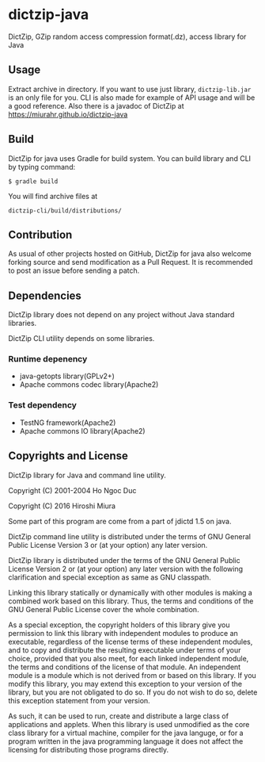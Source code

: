 # dictzip-java
DictZip, GZip random access compression format(.dz), access library for Java

## Usage

Extract archive in directory. If you want to use just library, `dictzip-lib.jar`
is an only file for you.
CLI is also made for example of API usage and will be a good reference.
Also there is a javadoc of DictZip at https://miurahr.github.io/dictzip-java

## Build

DictZip for java uses Gradle for build system. You can build library and CLI
by typing command:

```
$ gradle build
```

You will find archive files at

```
dictzip-cli/build/distributions/
```

## Contribution

As usual of other projects hosted on GitHub, DictZip for java also welcome
forking source and send modification as a Pull Request.
It is recommended to post an issue before sending a patch.


## Dependencies

DictZip library does not depend on any project without Java standard libraries.

DictZip CLI utility depends on some libraries.

### Runtime depenency

- java-getopts library(GPLv2+)
- Apache commons codec library(Apache2)

### Test dependency

- TestNG framework(Apache2)
- Apache commons IO library(Apache2)


## Copyrights and License

DictZip library for Java and command line utility.

Copyright (C) 2001-2004 Ho Ngoc Duc

Copyright (C) 2016 Hiroshi Miura

Some part of this program are come from a part of jdictd 1.5 on java.

DictZip command line utility is distributed under the terms of GNU General
Public License Version 3 or (at your option) any later version.

DictZip library is distributed under the terms of the GNU General Public License
Version 2 or (at your option) any later version with the following clarification
and special exception as same as GNU classpath.

Linking this library statically or dynamically with other modules is making
a combined work based on this library. Thus, the terms and conditions of
the GNU General Public License cover the whole combination.

As a special exception, the copyright holders of this library give you permission
to link this library with independent modules to produce an executable, regardless
of the license terms of these independent modules, and to copy and distribute
the resulting executable under terms of your choice, provided that you also meet,
for each linked independent module, the terms and conditions of the license of
that module. An independent module is a module which is not derived from or based on
this library. If you modify this library, you may extend this exception to
your version of the library, but you are not obligated to do so. If you do not wish
to do so, delete this exception statement from your version.

As such, it can be used to run, create and distribute a large class of applications
and applets. When this library is used unmodified as the core class library
for a virtual machine, compiler for the java languge, or for a program written
in the java programming language it does not affect the licensing for distributing
those programs directly.

